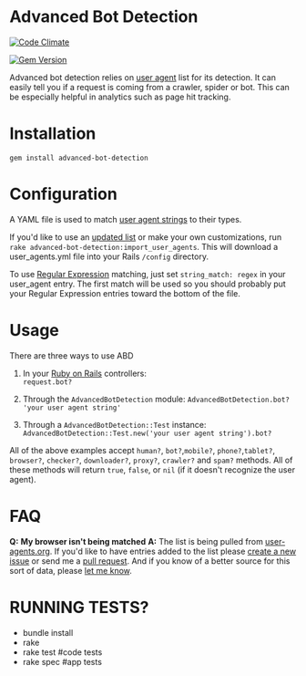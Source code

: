 Advanced Bot Detection
=============
[![Code Climate](https://codeclimate.com/github/usbsnowcrash/advanced-bot-detection/badges/gpa.svg)](https://codeclimate.com/github/usbsnowcrash/advanced-bot-detection)

[![Gem Version](https://badge.fury.io/rb/advanced_bot_detection.svg)](http://badge.fury.io/rb/advanced_bot_detection)

Advanced bot detection relies on [user agent](http://en.wikipedia.org/wiki/User_agent) list for its detection. It can easily tell you if a request is coming from a crawler, spider or bot. This can be especially helpful in analytics such as page hit tracking.

Installation
============
`gem install advanced-bot-detection`

Configuration
=============

A YAML file is used to match [user agent strings](http://simplyfast.info/browser) to their types.

If you'd like to use an [updated list](http://www.user-agents.org/) or make your own customizations, run `rake advanced-bot-detection:import_user_agents`. This will download a user_agents.yml file into your Rails `/config` directory.

To use [Regular Expression](http://en.wikipedia.org/wiki/Regular_expression) matching, just set `string_match: regex` in your user_agent entry. The first match will be used so you should probably put your Regular Expression entries toward the bottom of the file.

Usage
=====
There are three ways to use ABD

1. In your [Ruby on Rails](http://rubyonrails.org) controllers:  
   `request.bot?`

2. Through the `AdvancedBotDetection` module:
   `AdvancedBotDetection.bot? 'your user agent string'`

3. Through a `AdvancedBotDetection::Test` instance:
   `AdvancedBotDetection::Test.new('your user agent string').bot?`

All of the above examples accept `human?`, `bot?`,`mobile?`, `phone?`,`tablet?`, `browser?`, `checker?`, `downloader?`, `proxy?`, `crawler?` and `spam?` methods. All of these methods will return `true`, `false`, or `nil` (if it doesn't recognize the user agent).

FAQ
===
__Q:__ __My browser isn't being matched__
__A:__ The list is being pulled from [user-agents.org](http://www.user-agents.org).
If you'd  like to have entries added to the list please [create a new issue](https://github.com/biola/Voight-Kampff/issues/new) or send me a [pull request](https://github.com/biola/Voight-Kampff/pulls). And if you know of a better source for this sort of data, please [let me know](mailto:adam@obledesign.com).


RUNNING TESTS?
=============

  * bundle install
  * rake
  * rake test #code tests
  * rake spec #app tests

